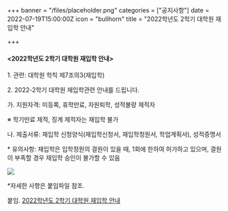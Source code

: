 +++
banner = "/files/placeholder.png"
categories = ["공지사항"]
date = 2022-07-19T15:00:00Z
icon = "bullhorn"
title = "2022학년도 2학기 대학원 재입학 안내"

+++
#### **<2022학년도 2학기 대학원 재입학 안내>**

1\. 관련: 대학원 학칙 제7조의3(재입학)

2\. 2022-2학기 대학원 재입학관련 안내를 드립니다.

가. 지원자격: 미등록, 휴학만료, 자원퇴학, 성적불량 제적자

※ 학기만료 제적, 징계 제적자는 재입학 불가

나. 제출서류: 재입학 신청양식(재입학신청서, 재입학청원서, 학업계획서), 성적증명서

\* 유의사항: 재입학은 입학정원의 결원이 있을 때, 1회에 한하여 허가하고 있으며, 결원이 부족할 경우 재입학 승인이 불가할 수 있음

![](/files/20220720_164435.png)

\*자세한 사항은 붙임파일 참조.

붙임. [2022학년도 2학기 대학원 재입학 안내](/files/1-2022-2-re-admission-application-guidelines-2022-fall-semester-2.zip)
